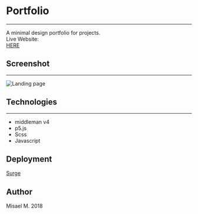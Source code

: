 # Portfolio
--------------
A minimal design portfolio for projects.<br/>
Live Website: <br/>
[HERE](http://milky-popcorn.surge.sh/projects.html)


## Screenshot
-------

![Landing page](https://res.cloudinary.com/dvveletez/image/upload/v1536302320/portfolio2.png)



## Technologies
------------------

* middleman v4
* p5.js
* Scss
* Javascript

## Deployment

[Surge](https://surge.sh/)

## Author
Misael M. 2018

